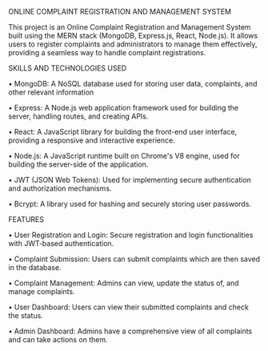 ONLINE COMPLAINT REGISTRATION AND MANAGEMENT SYSTEM

This project is an Online Complaint Registration and Management System built using the MERN stack (MongoDB, Express.js, React, Node.js). It allows users to register complaints and administrators to manage them effectively, providing a seamless way to handle complaint registrations.

SKILLS AND TECHNOLOGIES USED

•	MongoDB: A NoSQL database used for storing user data, complaints, and other relevant information

•	Express: A Node.js web application framework used for building the server, handling routes, and creating APIs.

•	React: A JavaScript library for building the front-end user interface, providing a responsive and interactive experience.

•	Node.js: A JavaScript runtime built on Chrome's V8 engine, used for building the server-side of the application.

•	JWT (JSON Web Tokens): Used for implementing secure authentication and authorization mechanisms.

•	Bcrypt: A library used for hashing and securely storing user passwords.

FEATURES

•	User Registration and Login: Secure registration and login functionalities with JWT-based authentication.

•	Complaint Submission: Users can submit complaints which are then saved in the database.

•	Complaint Management: Admins can view, update the status of, and manage complaints.

•	User Dashboard: Users can view their submitted complaints and check the status.

•	Admin Dashboard: Admins have a comprehensive view of all complaints and can take actions on them.


